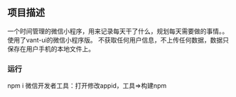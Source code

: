 ## 项目描述
一个时间管理的微信小程序，用来记录每天干了什么，规划每天需要做的事情。。使用了vant-ui的微信小程序版。
不获取任何用户信息，不上传任何数据，数据只保存在用户手机的本地文件上。

### 运行
npm i
微信开发者工具：打开修改appid，工具=>构建npm
